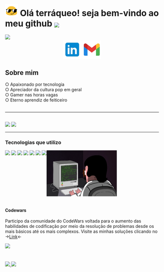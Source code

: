 
<h1>
   <span>
       <img style="height:1.5em; width:auto; vertical-align:-0.1em;" src="https://raw.githubusercontent.com/Lfbyte/Lfbyte/refs/heads/main/imagens/look.gif" />
   </span>
    <b>
     Olá terráqueo! seja bem-vindo ao meu github
  </b>
  <span>
    <img style="height:1.5em; width:auto; vertical-align:-0.1em;" src="https://fonts.gstatic.com/s/e/notoemoji/latest/1f44b/512.webp"/>
 </span>
</h1>
<img src="https://komarev.com/ghpvc/?username=lfbyte&style=for-the-badge&label=visitaram" />
<div align="center">
     <div>
         <a href="https://www.linkedin.com/in/contato07" target="_blank"><img height="60px"  src="https://raw.githubusercontent.com/Lfbyte/Lfbyte/refs/heads/main/imagens/linkedin.webp" /></a>
         <a href="mailto:luiz.contato07@gmail.com"><img height="60px" src="https://raw.githubusercontent.com/Lfbyte/Lfbyte/refs/heads/main/imagens/gmail.webp" /></a>
     </div>
</div>


  




<h2>Sobre mim</h2>
 ○ Apaixonado por tecnologia<br />
 ○ Apreciador da cultura pop em geral <br />
 ○ Gamer nas horas vagas <br />
 ○ Eterno aprendiz de feiticeiro
 <br /> 
 <br />

<hr />


<br>
  <div>
    <img height="180em" src="https://github-readme-stats.vercel.app/api?username=lfbyte&show_icons=true&theme=radical">
    <img height="180em" src="https://github-readme-stats.vercel.app/api/top-langs/?username=lfbyte&layout=compact&theme=radical">
  </div>
<hr />
      
### Tecnologias que utilizo
<div style="display:inline-block;">
    <img src="https://img.shields.io/badge/HTML5-E34F26?style=for-the-badge&logo=html5&logoColor=white">
    <img src="https://img.shields.io/badge/CSS3-1572B6?style=for-the-badge&logo=css3&logoColor=white">
    <img src="https://img.shields.io/badge/JavaScript-323330?style=for-the-badge&logo=javascript&logoColor=F7DF1E">
    <img src="https://img.shields.io/badge/React-20232A?style=for-the-badge&logo=react&logoColor=61DAFB">
    <img src="https://img.shields.io/badge/Python-14354C?style=for-the-badge&logo=python&logoColor=white">
    <img src="https://img.shields.io/badge/PHP-777BB4?style=for-the-badge&logo=php&logoColor=white">
    <img src="https://img.shields.io/badge/Linux-FCC624?style=for-the-badge&logo=linux&logoColor=black">
  <img height="150" width="230" align="right" src="https://raw.githubusercontent.com/Lfbyte/Lfbyte/refs/heads/main/imagens/programming.gif">  
</div>
<br />
<br />
<h4>Codewars</h4>

Participo da comunidade do CodeWars voltada para o aumento das habilidades de codificação por meio
da resolução de problemas desde os mais básicos até os mais complexos. Visite as minhas soluções clicando no ->[Link](https://www.codewars.com/users/Tr0nGuy)<-

<img src="https://www.codewars.com/users/Tr0nGuy/badges/large">
<h1></h1>

<div> 
  <span>
   <a href="https://www.linkedin.com/in/contato07">
      <img src="https://img.shields.io/badge/LinkedIn-0077B5?style=for-the-badge&logo=linkedin&logoColor=white">
  </a>
 
 </span>
  <span>
    <a href="mailto:luiz.contato07@gmail.com">
     <img src="https://img.shields.io/badge/Gmail-D14836?style=for-the-badge&logo=gmail&logoColor=white">
    </a>
</div>
